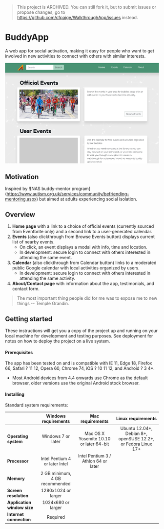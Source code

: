 > This project is ARCHIVED. You can still fork it, but to submit issues or propose changes, go to https://github.com/cfpaige/WalkthroughApp/issues instead.

# BuddyApp

A web app for social activation, making it easy for people who want to get involved in new activities to connect with others with similar interests.

![BuddyApp front page screencap](/buddyApp-screencap.png)


## Motivation

Inspired by ![NAS buddy-mentor program] (https://www.autism.org.uk/services/community/befriending-mentoring.aspx) but aimed at adults experiencing social isolation.

## Overview

1. **Home page** with a link to a choice of official events (currently sourced from Eventbrite only) and a second link to a user-generated calendar.
2. **Events** (also clickthrough from Browse Events button) displays current list of nearby events.
	- On click, an event displays a modal with info, time and location.
	- In development: secure login to connect with others interested in attending the same event.
3. **Calendar** (also clickthrough from Calendar button) links to a moderated public Google calendar with local activities organized by users.
	- In development: secure login to connect with others interested in attending the same activity.
4. **About/Contact page** with information about the app, testimonials, and contact form.

> The most important thing people did for me was to expose me to new things -- Temple Grandin.

## Getting started

These instructions will get you a copy of the project up and running on your local machine for development and testing purposes. See deployment for notes on how to deploy the project on a live system.

#### Prerequisites

The app has been tested on and is compatible with IE 11, Edge 18, Firefox 66, Safari ?  11 12, Opera 60, Chrome 74, iOS ? 10 11 12, and Android ? 3 4*. 

* Most Android devices from 4.4 onwards use Chrome as the default browser, older versions use the original Android stock browser.

#### Installing

Standard system requirements: 

|  | Windows requirements | Mac requirements | Linux requirements |
|:---|:---:|:---:|:---:|
|**Operating system**|Windows 7 or later|Mac OS X Yosemite 10.10 or later 64-bit|Ubuntu 12.04+, Debian 8+, openSUSE 12.2+, or Fedora Linux 17+|
|**Processor**|Intel Pentium 4 or later	Intel|Intel Pentium 3 / Athlon 64 or later|
|**Memory**|2 GB minimum, 4 GB recommended|
|**Screen resolution**|1280x1024 or larger|
|**Application window size**|1024x680 or larger|
|**Internet connection**|Required|
 




